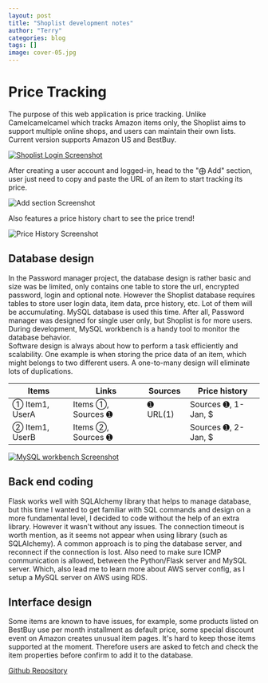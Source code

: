 ```yaml
---
layout: post
title: "Shoplist development notes"
author: "Terry"
categories: blog
tags: []
image: cover-05.jpg
---
```


# Price Tracking

The purpose of this web application is price tracking. Unlike Camelcamelcamel which tracks Amazon items only, the Shoplist aims to support multiple online shops, and users can maintain their own lists.  
Current version supports Amazon US and BestBuy.  

[![Shoplist Login Screenshot][img link]][repo link]  

After creating a user account and logged-in, head to the "⨁ Add" section, user just need to copy and paste the URL of an item to start tracking its price.  

![Add section Screenshot][img link2]  

Also features a price history chart to see the price trend!  

![Price History Screenshot][img link3]  

## Database design

In the Password manager project, the database design is rather basic and size was be limited, only contains one table to store the url, encrypted password, login and optional note. However the Shoplist database requires tables to store user login data, item data, prce history, etc. Lot of them will be accumulating. MySQL database is used this time. After all, Password manager was designed for single user only, but Shoplist is for more users.  
During development, MySQL workbench is a handy tool to monitor the database behavior.  
Software design is always about how to perform a task efficiently and scalability. One example is when storing the price data of an item, which might belongs to two different users. A one-to-many design will eliminate lots of duplications.  

| Items         | Links              | Sources    | Price history   |
|---------------|--------------------|------------|-----------------|
| ➀ Item1, UserA | Items ➀, Sources ➊ | ➊ URL(1) | Sources ➊, 1-Jan, $ |
| ➁ Item1, UserB | Items ➁, Sources ➊ |          | Sources ➊, 2-Jan, $ |   

[![MySQL workbench Screenshot][img link4]][workbench link]  

## Back end coding

Flask works well with SQLAlchemy library that helps to manage database, but this time I wanted to get familiar with SQL commands and design on a more fundamental level, I decided to code without the help of an extra library. However it wasn't without any issues. The connection timeout is worth mention, as it seems not appear when using library (such as SQLAlchemy). A common approach is to ping the database server, and reconnect if the connection is lost. Also need to make sure ICMP communication is allowed, between the Python/Flask server and MySQL server. Which, also lead me to learn more about AWS server config, as I setup a MySQL server on AWS using RDS.  

## Interface design

Some items are known to have issues, for example, some products listed on BestBuy use per month installment as default price, some special discount event on Amazon creates unusual item pages. It's hard to keep those items supported at the moment. Therefore users are asked to fetch and check the item properties before confirm to add it to the database.  

[Github Repository][repo link]  


[repo link]: https://github.com/TNirvT/Shoplist
[img link]: https://drive.google.com/uc?export=view&id=15kCfBUL6Lhagx4_72m7mS7Q3LmPZ4TKY "Shoplist Login Screenshot"
[img link2]: https://drive.google.com/uc?export=view&id=1sl25q15bu3sLntwRf4q8dGhMHyQe62TB "Add section Screenshot"
[img link3]: https://drive.google.com/uc?export=view&id=1eq0EvocC_x7mFeQukGjmHrZNnAGcfVJe "Price History Screenshot"
[img link4]: https://drive.google.com/uc?export=view&id=1YKVw6VRiye_N3Tec3xT3xbhtUg5jFFzU "MySQL workbench Screenshot"
[workbench link]: https://www.mysql.com/products/workbench/
